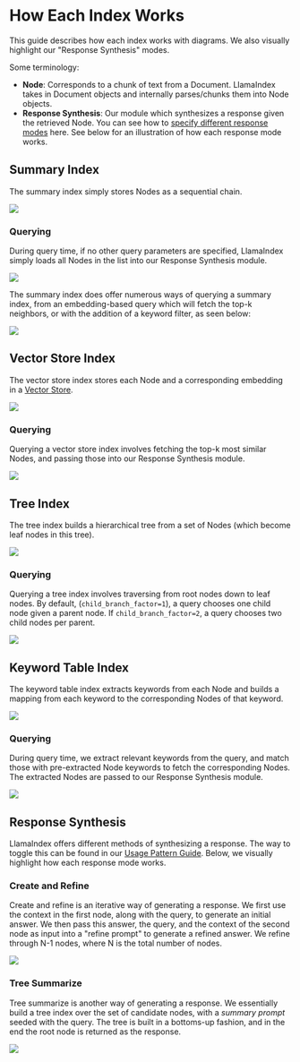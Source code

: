 # How Each Index Works

This guide describes how each index works with diagrams. We also visually highlight our "Response Synthesis" modes.

Some terminology:
- **Node**: Corresponds to a chunk of text from a Document. LlamaIndex takes in Document objects and internally parses/chunks them into Node objects.
- **Response Synthesis**: Our module which synthesizes a response given the retrieved Node. You can see how to
    [specify different response modes](setting-response-mode) here.
    See below for an illustration of how each response mode works.

## Summary Index

The summary index simply stores Nodes as a sequential chain.

![](/docs/_static/indices/list.png)

### Querying

During query time, if no other query parameters are specified, LlamaIndex simply loads all Nodes in the list into
our Response Synthesis module.

![](/docs/_static/indices/list_query.png)

The summary index does offer numerous ways of querying a summary index, from an embedding-based query which
will fetch the top-k neighbors, or with the addition of a keyword filter, as seen below:

![](/docs/_static/indices/list_filter_query.png)


## Vector Store Index

The vector store index stores each Node and a corresponding embedding in a [Vector Store](vector-store-index).

![](/docs/_static/indices/vector_store.png)

### Querying

Querying a vector store index involves fetching the top-k most similar Nodes, and passing
those into our Response Synthesis module.

![](/docs/_static/indices/vector_store_query.png)

## Tree Index

The tree index builds a hierarchical tree from a set of Nodes (which become leaf nodes in this tree).

![](/docs/_static/indices/tree.png)

### Querying

Querying a tree index involves traversing from root nodes down
to leaf nodes. By default, (`child_branch_factor=1`), a query
chooses one child node given a parent node. If `child_branch_factor=2`, a query
chooses two child nodes per parent.

![](/docs/_static/indices/tree_query.png)

## Keyword Table Index

The keyword table index extracts keywords from each Node and builds a mapping from
each keyword to the corresponding Nodes of that keyword.

![](/docs/_static/indices/keyword.png)

### Querying

During query time, we extract relevant keywords from the query, and match those with pre-extracted
Node keywords to fetch the corresponding Nodes. The extracted Nodes are passed to our
Response Synthesis module.

![](/docs/_static/indices/keyword_query.png)

## Response Synthesis

LlamaIndex offers different methods of synthesizing a response. The way to toggle this can be found in our
[Usage Pattern Guide](setting-response-mode). Below, we visually highlight how each response mode works.

### Create and Refine

Create and refine is an iterative way of generating a response. We first use the context in the first node, along
with the query, to generate an initial answer. We then pass this answer, the query, and the context of the second node
as input into a "refine prompt" to generate a refined answer. We refine through N-1 nodes, where N is the total
number of nodes.

![](/docs/_static/indices/create_and_refine.png)

### Tree Summarize

Tree summarize is another way of generating a response. We essentially build a tree index
over the set of candidate nodes, with a *summary prompt* seeded with the query. The tree
is built in a bottoms-up fashion, and in the end the root node is returned as the response.

![](/docs/_static/indices/tree_summarize.png)
